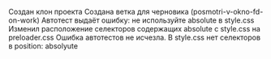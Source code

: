 Создан клон проекта
Создана ветка для черновика (posmotri-v-okno-fd-on-work)
Автотест выдаёт ошибку: не используйте absolute в style.css
Изменил расположение селекторов содержащих absolute с style.css на preloader.css
Ошибка автотестов не исчезла. В style.css нет селекторов в position: absolyute
